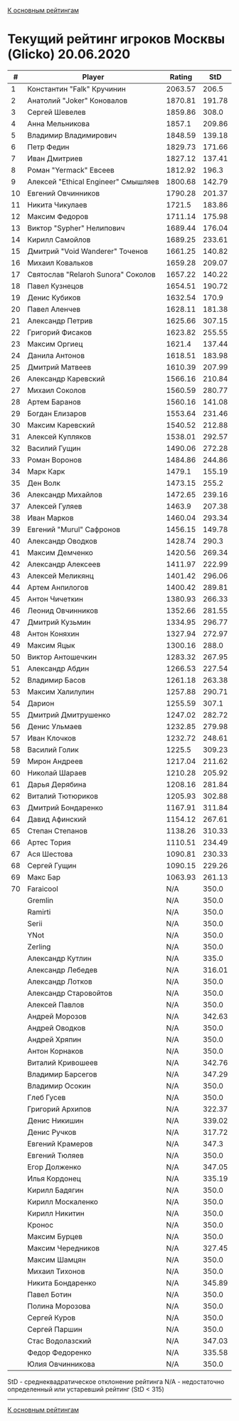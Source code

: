 [К основным рейтингам](https://pee-kay.github.io/russian-wu-rating)
# Текущий рейтинг игроков Москвы (Glicko) 20.06.2020 #

| # |Player                             |Rating  |StD    |
|---|-----------------------------------|--------|-------|
|  1|Константин "Falk" Кручинин         |2063.57 |206.5  |
|  2|Анатолий "Joker" Коновалов         |1870.81 |191.78 |
|  3|Сергей Шевелев                     |1859.86 |308.0  |
|  4|Анна Мельникова                    |1857.1  |209.86 |
|  5|Владимир Владимирович              |1848.59 |139.18 |
|  6|Петр Федин                         |1829.73 |171.66 |
|  7|Иван Дмитриев                      |1827.12 |137.41 |
|  8|Роман "Yermack" Евсеев             |1812.92 |196.3  |
|  9|Алексей "Ethical Engineer" Смышляев|1800.68 |142.79 |
| 10|Евгений Овчинников                 |1790.28 |201.37 |
| 11|Никита Чикулаев                    |1721.5  |183.86 |
| 12|Максим Федоров                     |1711.14 |175.98 |
| 13|Виктор "Sypher" Нелипович          |1689.44 |176.04 |
| 14|Кирилл Самойлов                    |1689.25 |233.61 |
| 15|Дмитрий "Void Wanderer" Точенов    |1661.25 |140.82 |
| 16|Михаил Ковальков                   |1659.28 |209.07 |
| 17|Святослав "Relaroh Sunora" Соколов |1657.22 |140.22 |
| 18|Павел Кузнецов                     |1654.51 |190.72 |
| 19|Денис Кубиков                      |1632.54 |170.9  |
| 20|Павел Аленчев                      |1628.11 |181.38 |
| 21|Александр Петрив                   |1625.66 |307.15 |
| 22|Григорий Фисаков                   |1623.82 |255.55 |
| 23|Максим Оргиец                      |1621.4  |137.44 |
| 24|Данила Антонов                     |1618.51 |183.98 |
| 25|Дмитрий Матвеев                    |1610.39 |207.99 |
| 26|Александр Каревский                |1566.16 |210.84 |
| 27|Михаил Соколов                     |1560.59 |280.77 |
| 28|Артем Баранов                      |1560.16 |141.08 |
| 29|Богдан Елизаров                    |1553.64 |231.46 |
| 30|Максим Каревский                   |1540.52 |212.88 |
| 31|Алексей Купляков                   |1538.01 |292.57 |
| 32|Василий Гущин                      |1490.06 |272.28 |
| 33|Роман Воронов                      |1484.86 |244.86 |
| 34|Марк Карк                          |1479.1  |155.19 |
| 35|Ден Волк                           |1473.15 |255.2  |
| 36|Александр Михайлов                 |1472.65 |239.16 |
| 37|Алексей Гуляев                     |1463.9  |207.38 |
| 38|Иван Марков                        |1460.04 |293.34 |
| 39|Евгений "Murul" Сафронов           |1456.15 |149.78 |
| 40|Александр Оводков                  |1428.74 |290.3  |
| 41|Максим Демченко                    |1420.56 |269.34 |
| 42|Александр Алексеев                 |1411.97 |222.99 |
| 43|Алексей Меликянц                   |1401.42 |296.06 |
| 44|Артем Анпилогов                    |1400.42 |289.81 |
| 45|Антон Чичеткин                     |1380.93 |266.33 |
| 46|Леонид Овчинников                  |1352.66 |281.55 |
| 47|Дмитрий Кузьмин                    |1334.95 |296.77 |
| 48|Антон Коняхин                      |1327.94 |272.97 |
| 49|Максим Яцык                        |1300.16 |288.0  |
| 50|Виктор Антошечкин                  |1283.32 |267.95 |
| 51|Александр Абдин                    |1266.53 |227.54 |
| 52|Владимир Басов                     |1261.18 |263.38 |
| 53|Максим Халилулин                   |1257.88 |290.71 |
| 54|Дарион                             |1255.59 |307.1  |
| 55|Дмитрий Дмитрушенко                |1247.02 |282.72 |
| 56|Денис Ульмаев                      |1232.85 |279.98 |
| 57|Иван Клочков                       |1232.72 |248.61 |
| 58|Василий Голик                      |1225.5  |309.23 |
| 59|Мирон Андреев                      |1217.04 |211.62 |
| 60|Николай Шараев                     |1210.28 |205.92 |
| 61|Дарья Дерябина                     |1208.16 |281.84 |
| 62|Виталий Тютюриков                  |1205.93 |302.88 |
| 63|Дмитрий Бондаренко                 |1167.91 |311.84 |
| 64|Давид Афинский                     |1154.12 |267.61 |
| 65|Степан Степанов                    |1138.26 |310.33 |
| 66|Артес Тория                        |1110.51 |234.49 |
| 67|Ася Шестова                        |1090.81 |230.33 |
| 68|Сергей Гущин                       |1090.15 |229.26 |
| 69|Макс Бар                           |1063.93 |261.13 |
| 70|Faraicool                          |   N/A  |350.0  |
|   |Gremlin                            |   N/A  |350.0  |
|   |Ramirti                            |   N/A  |350.0  |
|   |Serii                              |   N/A  |350.0  |
|   |YNot                               |   N/A  |350.0  |
|   |Zerling                            |   N/A  |350.0  |
|   |Александр Кутлин                   |   N/A  |335.0  |
|   |Александр Лебедев                  |   N/A  |316.01 |
|   |Александр Лотков                   |   N/A  |350.0  |
|   |Александр Старовойтов              |   N/A  |350.0  |
|   |Алексей Павлов                     |   N/A  |350.0  |
|   |Андрей Морозов                     |   N/A  |342.63 |
|   |Андрей Оводков                     |   N/A  |350.0  |
|   |Андрей Хряпин                      |   N/A  |350.0  |
|   |Антон Корнаков                     |   N/A  |350.0  |
|   |Виталий Кривошеев                  |   N/A  |342.76 |
|   |Владимир Барсегов                  |   N/A  |347.29 |
|   |Владимир Осокин                    |   N/A  |350.0  |
|   |Глеб Гусев                         |   N/A  |350.0  |
|   |Григорий Архипов                   |   N/A  |322.37 |
|   |Денис Никишин                      |   N/A  |339.02 |
|   |Денис Ручков                       |   N/A  |317.72 |
|   |Евгений Крамеров                   |   N/A  |347.3  |
|   |Евгений Тюляев                     |   N/A  |350.0  |
|   |Егор Долженко                      |   N/A  |347.05 |
|   |Илья Кордонец                      |   N/A  |335.19 |
|   |Кирилл Бадягин                     |   N/A  |350.0  |
|   |Кирилл Москаленко                  |   N/A  |350.0  |
|   |Кирилл Никитин                     |   N/A  |350.0  |
|   |Кронос                             |   N/A  |350.0  |
|   |Максим Бурцев                      |   N/A  |350.0  |
|   |Максим Чередников                  |   N/A  |327.45 |
|   |Максим Шамцян                      |   N/A  |350.0  |
|   |Михаил Тихонов                     |   N/A  |350.0  |
|   |Никита Бондаренко                  |   N/A  |345.89 |
|   |Павел Ботин                        |   N/A  |350.0  |
|   |Полина Морозова                    |   N/A  |350.0  |
|   |Сергей Куров                       |   N/A  |350.0  |
|   |Сергей Паршин                      |   N/A  |350.0  |
|   |Стас Водолазский                   |   N/A  |347.03 |
|   |Федор Федоренко                    |   N/A  |335.58 |
|   |Юлия Овчинникова                   |   N/A  |350.0  |

StD - среднеквадратическое отклонение рейтинга
N/A - недостаточно определенный или устаревший рейтинг (StD < 315)

---

[К основным рейтингам](https://pee-kay.github.io/russian-wu-rating)
